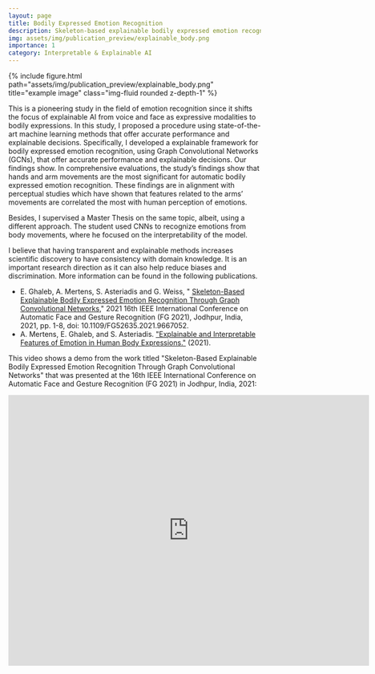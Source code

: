 ```yaml
---
layout: page
title: Bodily Expressed Emotion Recognition
description: Skeleton-based explainable bodily expressed emotion recognition through graph convolutional networks
img: assets/img/publication_preview/explainable_body.png
importance: 1
category: Interpretable & Explainable AI
---
```

<div class="row">
    <div class="col-sm mt-3 mt-md-0">
        {% include figure.html path="assets/img/publication_preview/explainable_body.png" title="example image" class="img-fluid rounded z-depth-1" %}
    </div>
</div>

This is a pioneering study in the field of emotion recognition since it shifts the focus of explainable AI from voice and face as expressive modalities to bodily expressions. In this study, I proposed a procedure using state-of-the-art machine learning methods that offer accurate performance and explainable decisions. Specifically, I developed a explainable framework for bodily expressed emotion recognition, using Graph Convolutional Networks (GCNs), that offer accurate performance and explainable decisions. Our findings show. In comprehensive evaluations, the study’s findings show that hands and arm movements are the most significant for automatic bodily expressed emotion recognition. These findings are in alignment with perceptual studies which have shown that features related to the arms’ movements are correlated the most with human perception of emotions.

Besides, I supervised a Master Thesis on the same topic, albeit, using a different approach. The student used CNNs to recognize emotions from body movements, where he focused on the interpretability of the model.

I believe that having transparent and explainable methods increases scientific discovery to have consistency with domain knowledge. It is an important research direction as it can also help reduce biases and discrimination.  More information can be found in the following publications.

<ul>
<li> E. Ghaleb, A. Mertens, S. Asteriadis and G. Weiss, " <a href="https://ieeexplore.ieee.org/abstract/document/9667052?casa_token=5FxGqvTUrjcAAAAA:CU3NamSyKLwCG9gKnKgbNkWcFQHJwSwGiTzi2xCcWP7WtNRolZRJ8hXO5oIE5KOri1ZTQ_E">Skeleton-Based Explainable Bodily Expressed Emotion Recognition Through Graph Convolutional Networks</a>,"
2021 16th IEEE International Conference on Automatic Face and Gesture Recognition (FG 2021), Jodhpur, India, 2021, pp. 1-8, doi: 10.1109/FG52635.2021.9667052.
</li>
<li>A. Mertens, E. Ghaleb, and S. Asteriadis.  <a href="https://www.researchgate.net/profile/Esam-Ghaleb-2/publication/356356349_Explainable_and_Interpretable_Features_of_Emotion_in_Human_Body_Expressions/links/619671c207be5f31b796c7f1/Explainable-and-Interpretable-Features-of-Emotion-in-Human-Body-Expressions.pdf">"Explainable and Interpretable Features of Emotion in Human Body Expressions."</a> (2021).</li>
</ul>

This video shows a demo from the work titled "Skeleton-Based Explainable Bodily Expressed Emotion Recognition Through Graph Convolutional Networks" that was presented at the 16th IEEE International Conference on Automatic Face and Gesture Recognition (FG 2021) in Jodhpur, India, 2021:

<p><iframe title="XAI for bodily expressed emotion recognition" width="720" height="540" src="https://www.youtube.com/embed/OYWlZfSWOc0" frameborder="0" allow="accelerometer; autoplay; clipboard-write; encrypted-media; gyroscope; picture-in-picture" allowfullscreen></iframe></p>

